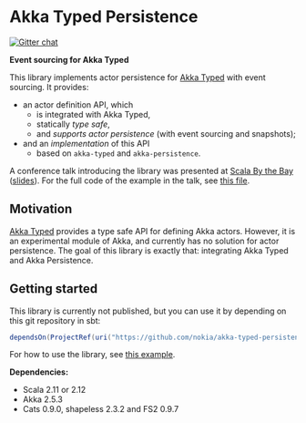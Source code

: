 <!--

   Copyright 2016-2017 Nokia Solutions and Networks Oy

   Licensed under the Apache License, Version 2.0 (the "License");
   you may not use this file except in compliance with the License.
   You may obtain a copy of the License at

       http://www.apache.org/licenses/LICENSE-2.0

   Unless required by applicable law or agreed to in writing, software
   distributed under the License is distributed on an "AS IS" BASIS,
   WITHOUT WARRANTIES OR CONDITIONS OF ANY KIND, either express or implied.
   See the License for the specific language governing permissions and
   limitations under the License.

 -->

# Akka Typed Persistence

[![Gitter chat](https://badges.gitter.im/nokia/akka-typed-persistence.png)](https://gitter.im/nokia/akka-typed-persistence "Gitter chat")

**Event sourcing for Akka Typed**

This library implements actor persistence for
[Akka Typed](http://doc.akka.io/docs/akka/2.5.3/scala/typed.html)
with event sourcing. It provides:

* an actor definition API, which
    * is integrated with Akka Typed,
    * statically _type safe_,
    * and _supports actor persistence_ (with event sourcing and snapshots);
* and an _implementation_ of this API
    * based on `akka-typed` and `akka-persistence`.

A conference talk introducing the library was presented at
[Scala By the Bay](http://sched.co/7iUT) ([slides](https://t.co/IsENEuxShc)).
For the full code of the example in the talk, see
[this file](examples/src/main/scala/com/example/PingActor.scala).


## Motivation

[Akka Typed](http://doc.akka.io/docs/akka/2.5.3/scala/typed.html)
provides a type safe API for defining Akka actors. However, it is
an experimental module of Akka, and currently has no solution
for actor persistence. The goal of this library is exactly that:
integrating Akka Typed and Akka Persistence.


## Getting started

This library is currently not published, but you can use it by
depending on this git repository in sbt:

```scala
dependsOn(ProjectRef(uri("https://github.com/nokia/akka-typed-persistence.git#master"), "persistence"))
```

For how to use the library, see
[this example](examples/src/main/scala/com/example/PingActor.scala).

**Dependencies:**

* Scala 2.11 or 2.12
* Akka 2.5.3
* Cats 0.9.0, shapeless 2.3.2 and FS2 0.9.7
